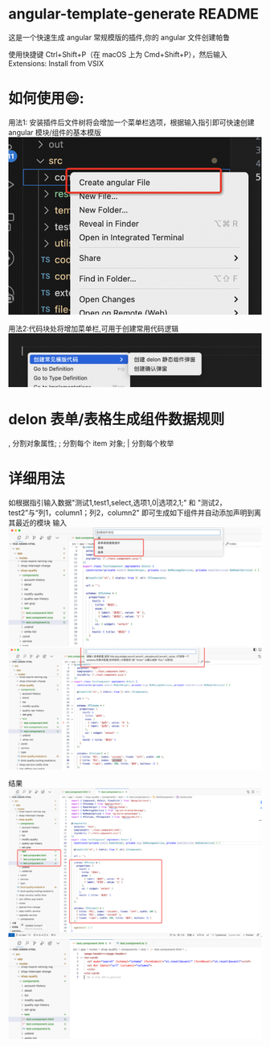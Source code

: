 # angular-template-generate README

这是一个快速生成 angular 常规模版的插件,你的 angular 文件创建帕鲁

使用快捷键 Ctrl+Shift+P（在 macOS 上为 Cmd+Shift+P），然后输入 Extensions: Install from VSIX

# 如何使用😄:

用法1: 安装插件后文件树将会增加一个菜单栏选项，根据输入指引即可快速创建 angular 模块/组件的基本模版
![alt text](/src/resource/image.png) 

用法2:代码块处将增加菜单栏,可用于创建常用代码逻辑
![alt text](/src/resource/image-1.png)


# delon 表单/表格生成组件数据规则

, 分割对象属性;
; 分割每个 item 对象;
| 分割每个枚举

# 详细用法
如根据指引输入数据"测试1,test1,select,选项1,0|选项2,1;" 和 "测试2，test2”与“列1，column1；列2，column2" 即可生成如下组件并自动添加声明到离其最近的模块
输入
![alt text](image-1.png)
![alt text](image-2.png)

结果
![alt text](image.png)
![alt text](image-3.png)
